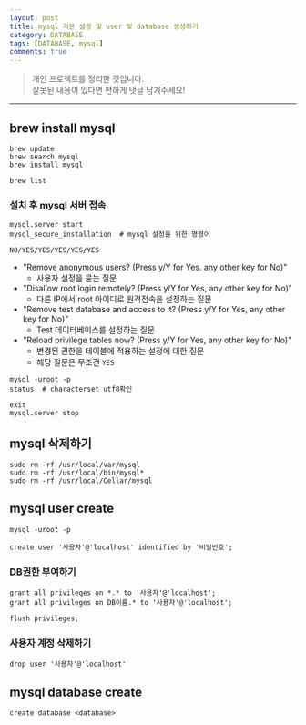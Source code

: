 ```yaml
---
layout: post
title: mysql 기본 설정 및 user 및 database 생성하기
category: DATABASE
tags: [DATABASE, mysql]
comments: true
---
```


> 개인 프로젝트를 정리한 것입니다.     
잘못된 내용이 있다면 편하게 댓글 남겨주세요!    

<hr>


## brew install mysql

```
brew update
brew search mysql
brew install mysql

brew list
```

### 설치 후 mysql 서버 접속

```
mysql.server start
mysql_secure_installation  # mysql 설정을 위한 명령어

NO/YES/YES/YES/YES/YES
```

- "Remove anonymous users? (Press y/Y for Yes. any other key for No)"
  - 사용자 설정을 묻는 질문
- "Disallow root login remotely? (Press y/Y for Yes, any other key for No)"
  - 다른 IP에서 root 아이디로 원격접속을 설정하는 질문
- "Remove test database and access to it? (Press y/Y for Yes, any other key for No)"
  - Test 데이터베이스를 설정하는 질문
- "Reload privilege tables now? (Press y/Y for Yes, any other key for No)"
  - 변경된 권한을 테이블에 적용하는 설정에 대한 질문
  - 해당 질문은 무조건 `YES`

```
mysql -uroot -p
status  # characterset utf8확인

exit
mysql.server stop
```


## mysql 삭제하기

```
sudo rm -rf /usr/local/var/mysql
sudo rm -rf /usr/local/bin/mysql*
sudo rm -rf /usr/local/Cellar/mysql
```


## mysql user create

```
mysql -uroot -p

create user '사용자'@'localhost' identified by '비밀번호';
```

### DB권한 부여하기

```
grant all privileges on *.* to '사용자'@'localhost';
grant all privileges on DB이름.* to '사용자'@'localhost';

flush privileges;
```

### 사용자 계정 삭제하기

```
drop user '사용자'@'localhost'
```

## mysql database create

```
create database <database>
```
